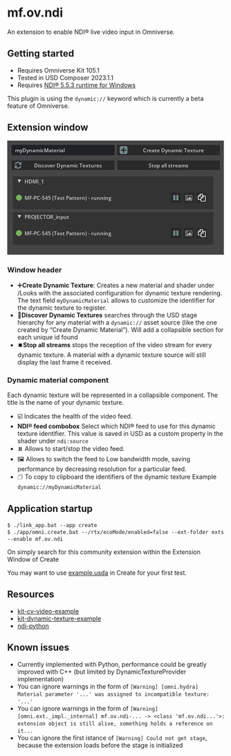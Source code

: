 # mf.ov.ndi

An extension to enable NDI® live video input in Omniverse.

## Getting started

- Requires Omniverse Kit  105.1
- Tested in USD Composer 2023.1.1
- Requires [NDI® 5.5.3 runtime for Windows](https://go.ndi.tv/tools-for-windows)

This plugin is using the `dynamic://` keyword which is currently a beta feature of Omniverse.

## Extension window
![preview](./exts/mf.ov.ndi/data/ui.png)

### Window header
- ➕**Create Dynamic Texture**: Creates a new material and shader under /Looks with the associated configuration for dynamic texture rendering. The text field `myDynamicMaterial` allows to customize the identifier for the dynamic texture to register.
- 🔄**Discover Dynamic Textures** searches through the USD stage hierarchy for any material with a `dynamic://` asset source (like the one created by “Create Dynamic Material”). Will add a collapsible section for each unique id found
- ⏹️**Stop all streams** stops the reception of the video stream for every dynamic texture. A material with a dynamic texture source will still display the last frame it received.

### Dynamic material component

Each dynamic texture will be represented in a collapsible component.
The title is the name of your dynamic texture.

- ☑️ Indicates the health of the video feed.
- **NDI® feed combobox** Select which NDI® feed to use for this dynamic texture identifier. This value is saved in USD as a custom property in the shader under `ndi:source`
- ⏸️ Allows to start/stop the video feed.
- 🖼️ Allows to switch the feed to Low bandwidth mode, saving performance by decreasing resolution for a particular feed.
- 🗇 To copy to clipboard the identifiers of the dynamic texture Example `dynamic://myDynamicMaterial`

## Application startup

```
$ ./link_app.bat --app create
$ ./app/omni.create.bat --/rtx/ecoMode/enabled=false --ext-folder exts --enable mf.ov.ndi
```

On simply search for this community extension within the Extension Window of Create

You may want to use [example.usda](./example.usda) in Create for your first test.

## Resources
- [kit-cv-video-example](https://github.com/jshrake-nvidia/kit-cv-video-example)
- [kit-dynamic-texture-example](https://github.com/jshrake-nvidia/kit-dynamic-texture-example)
- [ndi-python](https://github.com/buresu/ndi-python)

## Known issues
- Currently implemented with Python, performance could be greatly improved with C++ (but limited by DynamicTextureProvider implementation)
- You can ignore warnings in the form of `[Warning] [omni.hydra] Material parameter '...' was assigned to incompatible texture: '...'`
- You can ignore warnings in the form of `[Warning] [omni.ext._impl._internal] mf.ov.ndi-... -> <class 'mf.ov.ndi...'>: extension object is still alive, something holds a reference on it...`
- You can ignore the first istance of `[Warning] Could not get stage`, because the extension loads before the stage is initialized
